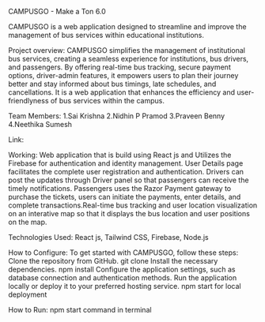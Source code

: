 CAMPUSGO - Make a Ton 6.0

CAMPUSGO is a web application designed to streamline and improve the management of bus services within educational institutions. 

Project overview: CAMPUSGO simplifies the management of institutional bus services, creating a seamless experience for institutions, bus drivers, and passengers. By offering real-time bus tracking, secure payment options, driver-admin features, it empowers users to plan their journey better and stay informed about bus timings, late schedules, and cancellations. It is a web application that enhances the efficiency and user-friendlyness of bus services within the campus.

Team Members: 
1.Sai Krishna
2.Nidhin P Pramod
3.Praveen Benny
4.Neethika Sumesh

Link: 

Working: Web application that is build using React js and Utilizes the Firebase for authentication and identity management. User Details page facilitates the complete user registration and authentication. Drivers can post the updates through Driver panel so that passengers can receive the timely notifications. Passengers uses the Razor Payment gateway to purchase the tickets, users can initiate the payments, enter details, and complete transactions.Real-time bus tracking and user location visualization on an interative map so that it displays the bus location and user positions on the map.

Technologies Used: React js, Tailwind CSS, Firebase, Node.js

How to Configure: To get started with CAMPUSGO, follow these steps:
Clone the repository from GitHub. git clone <repository-url>
Install the necessary dependencies. npm install
Configure the application settings, such as database connection and authentication methods.
Run the application locally or deploy it to your preferred hosting service. npm start for local deployment

How to Run: npm start command in terminal 
